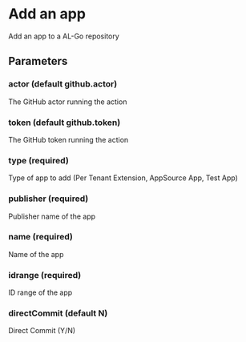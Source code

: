 # Add an app
Add an app to a AL-Go repository
## Parameters
### actor (default github.actor)
The GitHub actor running the action
### token (default github.token)
The GitHub token running the action
### type (required)
Type of app to add (Per Tenant Extension, AppSource App, Test App)
### publisher (required)
Publisher name of the app
### name (required)
Name of the app
### idrange (required)
ID range of the app
### directCommit (default N)
Direct Commit (Y/N)
